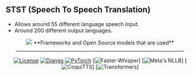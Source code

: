 ## STST (Speech To Speech Translation)
- Allows around 55 different language speech input.
- Around 200 different output languages.


<div align="center">
<img src="https://static.scarf.sh/a.png?x-pxid=cf317fe7-2188-4721-bc01-124bb5d5dbb2" />
**Frameworks and Open Source models that are used**
  ______________________________________________________________________
  
[![License](<https://img.shields.io/badge/License-MPL%202.0-brightgreen.svg>)](https://opensource.org/license/MIT)
[![Django](<https://img.shields.io/badge/%20%20Django%20%20-8A2BE2>)](https://www.djangoproject.com/)
[![PyTorch](<https://img.shields.io/badge/License-MPL%202.0-brightgreen.svg>)](https://pytorch.org/)
[![Faster-Whisper](<https://img.shields.io/badge/License-MPL%202.0-brightgreen.svg>)]
[![Meta's NLLB](<https://img.shields.io/badge/License-MPL%202.0-brightgreen.svg>)]
[![CoquiTTS](<https://img.shields.io/badge/License-MPL%202.0-brightgreen.svg>)]
[![Transformers](<https://img.shields.io/badge/License-MPL%202.0-brightgreen.svg>)]
</div>


